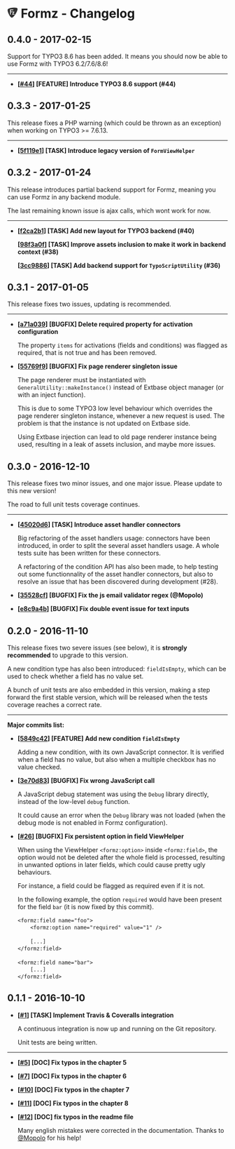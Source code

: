 # ![Formz](Documentation/Images/formz-icon@medium.png) Formz - Changelog

0.4.0 - 2017-02-15
------------------

Support for TYPO3 8.6 has been added. It means you should now be able to use Formz with TYPO3 6.2/7.6/8.6! 

----

- **[[#44](https://github.com/romm/configuration_object/pull/44)] [FEATURE] Introduce TYPO3 8.6 support (#44)**

0.3.3 - 2017-01-25
------------------

This release fixes a PHP warning (which could be thrown as an exception) when working on TYPO3 >= 7.6.13. 

----

- **[[5f119e1](https://github.com/romm/formz/commit/5f119e1be9b7510bd79378539ad02d7831cb0b15)] [TASK] Introduce legacy version of `FormViewHelper`**

0.3.2 - 2017-01-24
------------------

This release introduces partial backend support for Formz, meaning you can use Formz in any backend module.

The last remaining known issue is ajax calls, which wont work for now.

----

- **[[f2ca2b1](https://github.com/romm/formz/commit/f2ca2b19177ee2eae94e3daf6eef688191392b1d)] [TASK] Add new layout for TYPO3 backend (#40)**

  **[[98f3a0f](https://github.com/romm/formz/commit/98f3a0fc4d2fdce36717994a783db398a94633a5)] [TASK] Improve assets inclusion to make it work in backend context (#38)**

  **[[3cc9886](https://github.com/romm/formz/commit/3cc9886b05a26d524704f91b4f97d45d3501e01a)] [TASK] Add backend support for `TypoScriptUtility` (#36)**

0.3.1 - 2017-01-05
------------------

This release fixes two issues, updating is recommended.

----

- **[[a71a039](https://github.com/romm/formz/commit/a71a039ae4b56cf4f86cc428fc66e6312b1ddd52)] [BUGFIX] Delete required property for activation configuration**

  The property `items` for activations (fields and conditions) was flagged as required, that is not true and has been removed.

- **[[55769f9](https://github.com/romm/formz/commit/55769f93eb6ce16d8a7544250181eea51b02874d)] [BUGFIX] Fix page renderer singleton issue**

  The page renderer must be instantiated with `GeneralUtility::makeInstance()` instead of Extbase object manager (or with an inject function).

  This is due to some TYPO3 low level behaviour which overrides the page renderer singleton instance, whenever a new request is used. The problem is that the instance is not updated on Extbase side.

  Using Extbase injection can lead to old page renderer instance being used, resulting in a leak of assets inclusion, and maybe more issues.

0.3.0 - 2016-12-10
------------------

This release fixes two minor issues, and one major issue. Please update to this new version!

The road to full unit tests coverage continues.

----

- **[[45020d6](https://github.com/romm/formz/commit/45020d6e62ae2e30024188020b57d6dea8206d11)] [TASK] Introduce asset handler connectors**

  Big refactoring of the asset handlers usage: connectors have been introduced, in order to split the several asset handlers usage. A whole tests suite has been written for these connectors.

  A refactoring of the condition API has also been made, to help testing out some functionnality of the asset handler connectors, but also to resolve an issue that has been discovered during development (#28).

- **[[35528cf](https://github.com/romm/formz/commit/35528cf7a64501fccf091a86ffd3394e8d2a32dc)] [BUGFIX] Fix the js email validator regex (@Mopolo)**

- **[[e8c9a4b](https://github.com/romm/formz/commit/e8c9a4bd91261777587f6c16358a381e76b6daf4)] [BUGFIX] Fix double event issue for text inputs**

0.2.0 - 2016-11-10
------------------

This release fixes two severe issues (see below), it is **strongly recommended** to upgrade to this version.

A new condition type has also been introduced: `fieldIsEmpty`, which can be used to check whether a field has no value set.

A bunch of unit tests are also embedded in this version, making a step forward the first stable version, which will be released when the tests coverage reaches a correct rate.

----

**Major commits list:**

- **[[5849c42](https://github.com/romm/formz/commit/5849c4241946e673cf0895a1d2c2440eb697a0a3)] [FEATURE] Add new condition `fieldIsEmpty`**

  Adding a new condition, with its own JavaScript connector. It is verified when a field has no value, but also when a multiple checkbox has no value checked.

- **[[3e70d83](https://github.com/romm/formz/commit/3e70d8364320a050c59699f66be6c0e8b2f9ce6f)] [BUGFIX] Fix wrong JavaScript call**

  A JavaScript debug statement was using the `Debug` library directly, instead of the low-level `debug` function.

  It could cause an error when the `Debug` library was not loaded (when the debug mode is not enabled in Formz configuration).

- **[[#26](https://github.com/romm/configuration_object/pull/26)] [BUGFIX] Fix persistent option in field ViewHelper**

  When using the ViewHelper `<formz:option>` inside `<formz:field>`, the option would not be deleted after the whole field is processed, resulting in unwanted options in later fields, which could cause pretty ugly behaviours.

  For instance, a field could be flagged as required even if it is not.

  In the following example, the option `required` would have been present for the field `bar` (it is now fixed by this commit).

  ```
  <formz:field name="foo">
      <formz:option name="required" value="1" />
  
      [...]
  </formz:field>
  
  <formz:field name="bar">
      [...]
  </formz:field>
  ```

0.1.1 - 2016-10-10
------------------

- **[[#1](https://github.com/romm/configuration_object/pull/1)] [TASK] Implement Travis & Coveralls integration**

  A continuous integration is now up and running on the Git repository.

  Unit tests are being written.

-----

- **[[#5](https://github.com/romm/configuration_object/pull/5)] [DOC] Fix typos in the chapter 5**
- **[[#7](https://github.com/romm/configuration_object/pull/7)] [DOC] Fix typos in the chapter 6**
- **[[#10](https://github.com/romm/configuration_object/pull/10)] [DOC] Fix typos in the chapter 7**
- **[[#11](https://github.com/romm/configuration_object/pull/11)] [DOC] Fix typos in the chapter 8**
- **[[#12](https://github.com/romm/configuration_object/pull/12)] [DOC] fix typos in the readme file**

  Many english mistakes were corrected in the documentation. Thanks to [@Mopolo](https://github.com/Mopolo) for his help!
